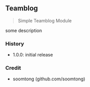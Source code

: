 ## Teamblog

> Simple Teamblog Module

some description

### History

- 1.0.0: initial release

### Credit

- soomtong (github.com/soomtong)